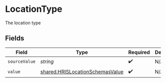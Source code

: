 # LocationType

The location type


## Fields

| Field                                                                              | Type                                                                               | Required                                                                           | Description                                                                        |
| ---------------------------------------------------------------------------------- | ---------------------------------------------------------------------------------- | ---------------------------------------------------------------------------------- | ---------------------------------------------------------------------------------- |
| `sourceValue`                                                                      | *string*                                                                           | :heavy_check_mark:                                                                 | N/A                                                                                |
| `value`                                                                            | [shared.HRISLocationSchemasValue](../../models/shared/hrislocationschemasvalue.md) | :heavy_check_mark:                                                                 | N/A                                                                                |